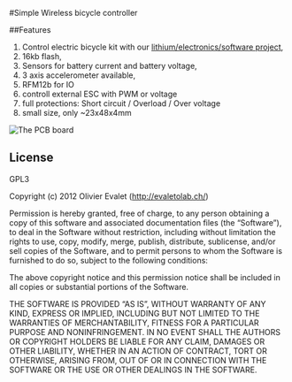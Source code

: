 #Simple Wireless bicycle controller

##Features
1. Control electric bicycle kit with our [lithium/electronics/software project](@evaletolab/bicyclelab-charger),
2. 16kb flash,
3. Sensors for battery current and battery voltage,
3. 3 axis accelerometer available,
3. RFM12b for IO
4. controll external ESC with PWM or voltage
2. full protections: Short circuit / Overload / Over voltage 
7. small size, only ~23x48x4mm

![The PCB board](https://raw.github.com/evaletolab/bicyclelab-manager/master/docs/pcb.png "controller v0.0")

 
## License
GPL3

Copyright (c) 2012 Olivier Evalet (http://evaletolab.ch/)

Permission is hereby granted, free of charge, to any person obtaining a copy
of this software and associated documentation files (the “Software”), to deal
in the Software without restriction, including without limitation the rights
to use, copy, modify, merge, publish, distribute, sublicense, and/or sell
copies of the Software, and to permit persons to whom the Software is
furnished to do so, subject to the following conditions:

The above copyright notice and this permission notice shall be included in
all copies or substantial portions of the Software.

THE SOFTWARE IS PROVIDED “AS IS”, WITHOUT WARRANTY OF ANY KIND, EXPRESS OR
IMPLIED, INCLUDING BUT NOT LIMITED TO THE WARRANTIES OF MERCHANTABILITY,
FITNESS FOR A PARTICULAR PURPOSE AND NONINFRINGEMENT. IN NO EVENT SHALL THE
AUTHORS OR COPYRIGHT HOLDERS BE LIABLE FOR ANY CLAIM, DAMAGES OR OTHER
LIABILITY, WHETHER IN AN ACTION OF CONTRACT, TORT OR OTHERWISE, ARISING FROM,
OUT OF OR IN CONNECTION WITH THE SOFTWARE OR THE USE OR OTHER DEALINGS IN
THE SOFTWARE.
